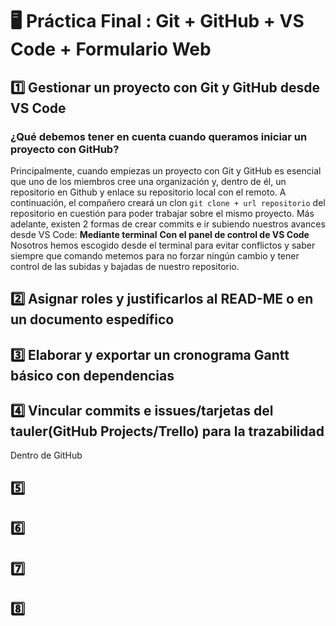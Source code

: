 # 🖥️ Práctica Final : Git + GitHub + VS Code + Formulario Web

## 1️⃣ Gestionar un proyecto con Git y GitHub desde VS Code

 ### ¿Qué debemos tener en cuenta cuando queramos iniciar un proyecto con GitHub?
  Principalmente, cuando empiezas un proyecto con Git y GitHub es esencial que uno de los miembros cree una organización y, dentro de él, un repositorio en Github y enlace su repositorio local con el remoto. A continuación, el compañero creará un clon `git clone + url repositorio` del repositorio en cuestión para poder trabajar sobre el mismo proyecto. 
   Más adelante, existen 2 formas de crear commits e ir subiendo nuestros avances desde VS Code:
   **Mediante terminal**
   **Con el panel de control de VS Code**
    Nosotros hemos escogido desde el terminal para evitar conflictos y saber siempre que comando metemos para no forzar ningún cambio y tener control de las subidas y bajadas de nuestro repositorio.
    



## 2️⃣ Asignar roles y justificarlos al READ-ME o en un documento espedífico


## 3️⃣ Elaborar y exportar un cronograma Gantt básico con dependencias

## 4️⃣ Vincular commits e issues/tarjetas del tauler(GitHub Projects/Trello) para la trazabilidad
 Dentro de GitHub 

## 5️⃣

## 6️⃣

## 7️⃣

## 8️⃣